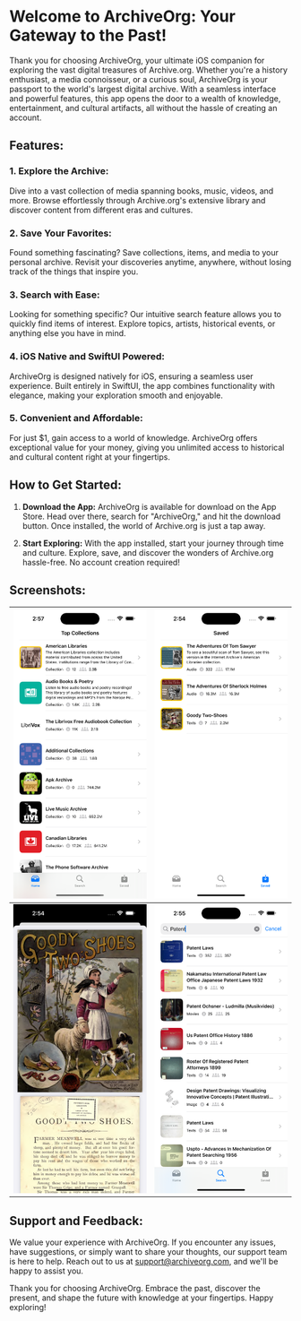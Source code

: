 # Welcome to ArchiveOrg: Your Gateway to the Past!

Thank you for choosing ArchiveOrg, your ultimate iOS companion for exploring the vast digital treasures of Archive.org. Whether you're a history enthusiast, a media connoisseur, or a curious soul, ArchiveOrg is your passport to the world's largest digital archive. With a seamless interface and powerful features, this app opens the door to a wealth of knowledge, entertainment, and cultural artifacts, all without the hassle of creating an account.

## Features:

### 1. **Explore the Archive:**
   Dive into a vast collection of media spanning books, music, videos, and more. Browse effortlessly through Archive.org's extensive library and discover content from different eras and cultures.

### 2. **Save Your Favorites:**
   Found something fascinating? Save collections, items, and media to your personal archive. Revisit your discoveries anytime, anywhere, without losing track of the things that inspire you.

### 3. **Search with Ease:**
   Looking for something specific? Our intuitive search feature allows you to quickly find items of interest. Explore topics, artists, historical events, or anything else you have in mind.

### 4. **iOS Native and SwiftUI Powered:**
   ArchiveOrg is designed natively for iOS, ensuring a seamless user experience. Built entirely in SwiftUI, the app combines functionality with elegance, making your exploration smooth and enjoyable.

### 5. **Convenient and Affordable:**
   For just $1, gain access to a world of knowledge. ArchiveOrg offers exceptional value for your money, giving you unlimited access to historical and cultural content right at your fingertips.

## How to Get Started:

1. **Download the App:**
   ArchiveOrg is available for download on the App Store. Head over there, search for "ArchiveOrg," and hit the download button. Once installed, the world of Archive.org is just a tap away.

2. **Start Exploring:**
   With the app installed, start your journey through time and culture. Explore, save, and discover the wonders of Archive.org hassle-free. No account creation required!

## Screenshots:

![Screenshot 1](https://github.com/mubranch/ArchiveOrgSite/blob/main/Top.png) | ![Screenshot 2](https://github.com/mubranch/ArchiveOrgSite/blob/main/Save.png)
---|---
![Screenshot 3](https://github.com/mubranch/ArchiveOrgSite/blob/main/FIleView.png) | ![Screenshot 4](https://github.com/mubranch/ArchiveOrgSite/blob/main/Search.png)

## Support and Feedback:

We value your experience with ArchiveOrg. If you encounter any issues, have suggestions, or simply want to share your thoughts, our support team is here to help. Reach out to us at [support@archiveorg.com](mailto:support@archiveorg.com), and we'll be happy to assist you.

Thank you for choosing ArchiveOrg. Embrace the past, discover the present, and shape the future with knowledge at your fingertips. Happy exploring!
